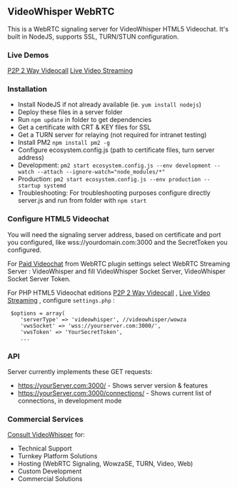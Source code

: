 ## VideoWhisper WebRTC

This is a WebRTC signaling server for VideoWhisper HTML5 Videochat. It's built in NodeJS, supports SSL, TURN/STUN configuration.

### Live Demos
[P2P 2 Way Videocall](https://demo.videowhisper.com/p2p-html5-videocall/)
[Live Video Streaming](https://demo.videowhisper.com/vws-html5-livestreaming/)


### Installation
* Install NodeJS if not already available (ie. `yum install nodejs`)
* Deploy these files in a server folder
* Run `npm update` in folder to get dependencies 
* Get a certificate with CRT & KEY files for SSL
* Get a TURN server for relaying (not required for intranet testing)
* Install PM2 `npm install pm2 -g`
* Configure ecosystem.config.js (path to certificate files, turn server address)
* Development: `pm2 start ecosystem.config.js --env development --watch --attach --ignore-watch="node_modules/*"`
* Production: `pm2 start ecosystem.config.js --env production --startup systemd`
* Troubleshooting: For troubleshooting purposes configure directly server.js and run from folder with `npm start`

### Configure HTML5 Videochat
You will need the signaling server address, based on certificate and port you configured, like wss://yourdomain.com:3000 and the SecretToken you configured. 

For [Paid Videochat](https://paidvideochat/) from WebRTC plugin settings select WebRTC Streaming Server : VideoWhisper and fill VideoWhisper Socket Server, VideoWhisper Socket Server Token.

For PHP HTML5 Videochat editions [P2P 2 Way Videocall](https://demo.videowhisper.com/p2p-html5-videocall/) , [Live Video Streaming](https://demo.videowhisper.com/vws-html5-livestreaming/) , configure `settings.php` :

```
 $options = array(
	'serverType' => 'videowhisper', //videowhisper/wowza 
	'vwsSocket' => 'wss://yourserver.com:3000/',
	'vwsToken' => 'YourSecretToken',
    ...
```

### API
Server currently implements these GET requests:
* https://yourServer.com:3000/ - Shows server version & features
* https://yourServer.com:3000/connections/ - Shows current list of connections, in development mode


### Commercial Services
[Consult VideoWhisper](https://consult.videowhisper.com/) for:
* Technical Support
* Turnkey Platform Solutions
* Hosting (WebRTC Signaling, WowzaSE, TURN, Video, Web)
* Custom Development
* Commercial Solutions